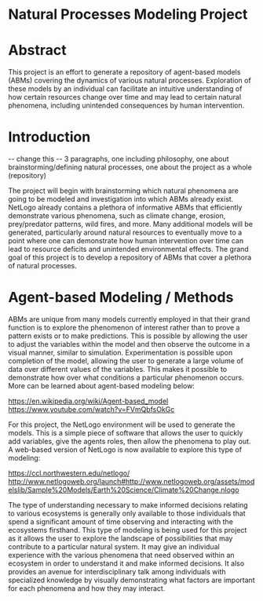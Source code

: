 # Natural Processes Modeling Project

# Abstract

This project is an effort to generate a repository of agent-based models (ABMs) covering the dynamics of various natural processes.  Exploration of these models by an individual can facilitate an intuitive understanding of how certain resources change over time and may lead to certain natural phenomena, including unintended consequences by human intervention.

# Introduction

-- change this --  3 paragraphs, one including philosophy, one about brainstorming/defining natural processes, one about the project as a whole (repository)

The project will begin with brainstorming which natural phenomena are going to be modeled and investigation into which ABMs already exist.  NetLogo already contains a plethora of informative ABMs that efficiently demonstrate various phenomena, such as climate change, erosion, prey/predator patterns, wild fires, and more.  Many additional models will be generated, particularly around natural resources to eventually move to a point where one can demonstrate how human intervention over time can lead to resource deficits and unintended environmental effects.  The grand goal of this project is to develop a repository of ABMs that cover a plethora of natural processes.   

# Agent-based Modeling / Methods

ABMs are unique from many models currently employed in that their grand function is to explore the phenomenon of interest rather than to prove a pattern exists or to make predictions.  This is possible by allowing the user to adjust the variables within the model and then observe the outcome in a visual manner, similar to simulation.  Experimentation is possible upon completion of the model, allowing the user to generate a large volume of data over different values of the variables.  This makes it possible to demonstrate how over what conditions a particular phenomenon occurs.  More can be learned about agent-based modeling below:

https://en.wikipedia.org/wiki/Agent-based_model
https://www.youtube.com/watch?v=FVmQbfsOkGc

For this project, the NetLogo environment will be used to generate the models.  This is a simple piece of software that allows the user to quickly add variables, give the agents roles, then allow the phenomena to play out.  A web-based version of NetLogo is now available to explore this type of modeling:  

https://ccl.northwestern.edu/netlogo/
http://www.netlogoweb.org/launch#http://www.netlogoweb.org/assets/modelslib/Sample%20Models/Earth%20Science/Climate%20Change.nlogo

The type of understanding necessary to make informed decisions relating to various ecosystems is generally only available to those individuals that spend a significant amount of time observing and interacting with the ecosystems firsthand.  This type of modeling is being used for this project as it allows the user to explore the landscape of possibilities that may contribute to a particular natural system.  It may give an individual experience with the various phenomena that need observed within an ecosystem in order to understand it and make informed decisions.  It also provides an avenue for interdisciplinary talk among individuals with specialized knowledge by visually demonstrating what factors are important for each phenomena and how they may interact.
